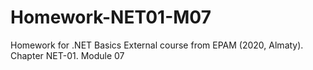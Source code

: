 # Homework-NET01-M07
Homework for .NET Basics External course from EPAM (2020, Almaty). Chapter NET-01. Module 07
